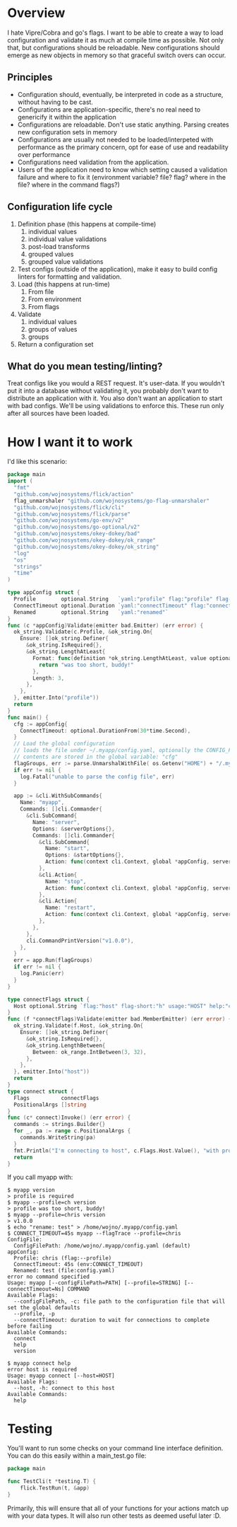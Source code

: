 # Overview

I hate Vipre/Cobra and go's flags. I want to be able to create a way to load configuration and validate it as much at compile time as possible. Not only that, but configurations should be reloadable. New configurations should emerge as new objects in memory so that graceful switch overs can occur.

## Principles

* Configuration should, eventually, be interpreted in code as a structure, without having to be cast.
* Configurations are application-specific, there's no real need to genericify it within the application
* Configurations are reloadable. Don't use static anything. Parsing creates new configuration sets in memory
* Configurations are usually not needed to be loaded/interpeted with performance as the primary concern, opt for ease of use and readability over performance
* Configurations need validation from the application.
* Users of the application need to know which setting caused a validation failure and where to fix it (environment variable? file? flag? where in the file? where in the command flags?)

## Configuration life cycle

1. Definition phase (this happens at compile-time)
   1. individual values
   1. individual value validations
   1. post-load transforms
   1. grouped values
   1. grouped value validations
1. Test configs (outside of the application), make it easy to build config linters for formatting and validation.
1. Load (this happens at run-time)
   1. From file
   1. From environment
   1. From flags
1. Validate
   1. individual values
   1. groups of values
   1. groups
1. Return a configuration set

## What do you mean testing/linting?

Treat configs like you would a REST request. It's user-data. If you wouldn't put it into a database without validating it, you probably don't want to distribute an application with it. You also don't want an application to start with bad configs. We'll be using validations to enforce this. These run only after all sources have been loaded.

# How I want it to work

I'd like this scenario:

```go
package main
import (
  "fmt"
  "github.com/wojnosystems/flick/action"
  flag_unmarshaler "github.com/wojnosystems/go-flag-unmarshaler"
  "github.com/wojnosystems/flick/cli"
  "github.com/wojnosystems/flick/parse"
  "github.com/wojnosystems/go-env/v2"
  "github.com/wojnosystems/go-optional/v2"
  "github.com/wojnosystems/okey-dokey/bad"
  "github.com/wojnosystems/okey-dokey/ok_range"
  "github.com/wojnosystems/okey-dokey/ok_string"
  "log"
  "os"
  "strings"
  "time"
)

type appConfig struct {
  Profile        optional.String   `yaml:"profile" flag:"profile" flag-short:"p" env:"PROFILE"`
  ConnectTimeout optional.Duration `yaml:"connectTimeout" flag:"connectTimeout" env:"CONNECT_TIMEOUT" usage:"Ns" help:"duration to wait for connections to complete before failing"`
  Renamed        optional.String   `yaml:"renamed"`
}
func (c *appConfig)Validate(emitter bad.Emitter) (err error) {
  ok_string.Validate(c.Profile, &ok_string.On{
    Ensure: []ok_string.Definer{
      &ok_string.IsRequired{},
      &ok_string.LengthAtLeast{
        Format: func(definition *ok_string.LengthAtLeast, value optional.String) string {
          return "was too short, buddy!"
        },
        Length: 3,
      },
    },
  }, emitter.Into("profile"))
  return
}
func main() {
  cfg := appConfig{
    ConnectTimeout: optional.DurationFrom(30*time.Second),
  }
  // Load the global configuration
  // loads the file under ~/.myapp/config.yaml, optionally the CONFIG_FILE_PATH env var, or optionally overridden with --config-file-path= flag
  // contents are stored in the global variable: "cfg"
  flagGroups, err := parse.UnmarshalWithFile( os.Getenv("HOME") + "/.myapp/config.yaml", parse.Yaml(), os.Args[1:], &cfg )
  if err != nil {
    log.Fatal("unable to parse the config file", err)
  }

  app := &cli.WithSubCommands{
    Name: "myapp",
    Commands: []cli.Commander{
      &cli.SubCommand{
        Name: "server",
        Options: &serverOptions{},
        Commands: []cli.Commander{
          &cli.SubCommand{
            Name: "start",
            Options: &startOptions{},
            Action: func(context cli.Context, global *appConfig, server *serverOptions, start *startOptions){},
          },
          &cli.Action{
            Name: "stop",
            Action: func(context cli.Context, global *appConfig, serverAddr *serverOptions){},
          },
          &cli.Action{
            Name: "restart",
            Action: func(context cli.Context, global *appConfig, serverAddr *serverOptions){},
          },
        },
      },
      cli.CommandPrintVersion("v1.0.0"),
    },
  }
  err = app.Run(flagGroups)
  if err != nil {
    log.Panic(err)
  }
}

type connectFlags struct {
  Host optional.String `flag:"host" flag-short:"h" usage:"HOST" help:"connect to this host"`
}
func (f *connectFlags)Validate(emitter bad.MemberEmitter) (err error) {
  ok_string.Validate(f.Host, &ok_string.On{
    Ensure: []ok_string.Definer{
      &ok_string.IsRequired{},
      &ok_string.LengthBetween{
        Between: ok_range.IntBetween(3, 32),
      },
    },
  }, emitter.Into("host"))
  return
}
type connect struct {
  Flags          connectFlags
  PositionalArgs []string
}
func (c* connect)Invoke() (err error) {
  commands := strings.Builder{}
  for _, pa := range c.PositionalArgs {
    commands.WriteString(pa)
  }
  fmt.Println("I'm connecting to host", c.Flags.Host.Value(), "with profile", cfg.Profile.Value(), "with commands:", commands.String())
  return
}
```

If you call myapp with:

```shell script
$ myapp version
> profile is required
$ myapp --profile=ch version
> profile was too short, buddy!
$ myapp --profile=chris version
> v1.0.0
$ echo "rename: test" > /home/wojno/.myapp/config.yaml
$ CONNECT_TIMEOUT=45s myapp --flagTrace --profile=chris
ConfigFile:
  ConfigFilePath: /home/wojno/.myapp/config.yaml (default)
appConfig:
  Profile: chris (flag:--profile)
  ConnectTimeout: 45s (env:CONNECT_TIMEOUT)
  Renamed: test (file:config.yaml)
error no command specified
Usage: myapp [--configFilePath=PATH] [--profile=STRING] [--connectTimeout=Ns] COMMAND
Available Flags:
  --configFilePath, -c: file path to the configuration file that will set the global defaults
  --profile, -p
  --connectTimeout: duration to wait for connections to complete before failing
Available Commands:
  connect
  help
  version

$ myapp connect help
error host is required
Usage: myapp connect [--host=HOST]
Available Flags:
  --host, -h: connect to this host
Available Commands:
  help

```

# Testing

You'll want to run some checks on your command line interface definition. You can do this easily within a main_test.go file:

```go
package main

func TestCli(t *testing.T) {
	flick.TestRun(t, &app)
}
```

Primarily, this will ensure that all of your functions for your actions match up with your data types. It will also run other tests as deemed useful later :D.
